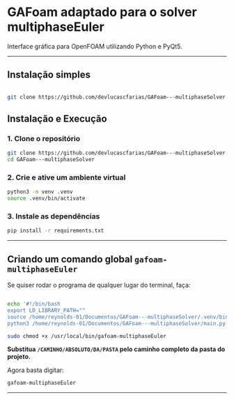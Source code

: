 # GAFoam adaptado para o solver multiphaseEuler

Interface gráfica para OpenFOAM utilizando Python e PyQt5.

---

## Instalação simples

```bash

git clone https://github.com/devlucascfarias/GAFoam---multiphaseSolver.git && cd GAFoam---multiphaseSolver && python3 -m venv .venv && source .venv/bin/activate && pip install -r requirements.txt && echo '#!/bin/bash\nexport LD_LIBRARY_PATH=""\nsource /CAMINHO/REAL/DO/PROJETO/.venv/bin/activate\npython3 /CAMINHO/REAL/DO/PROJETO/main.py "$@"' | sudo tee /usr/local/bin/gafoam-multiphaseEuler > /dev/null && sudo chmod +x /usr/local/bin/gafoam-multiphaseEuler

```


## Instalação e Execução

### 1. Clone o repositório

```bash
git clone https://github.com/devlucascfarias/GAFoam---multiphaseSolver.git
cd GAFoam---multiphaseSolver
```

### 2. Crie e ative um ambiente virtual

```bash
python3 -m venv .venv
source .venv/bin/activate
```

### 3. Instale as dependências

```bash
pip install -r requirements.txt
```

---

## Criando um comando global `gafoam-multiphaseEuler`

Se quiser rodar o programa de qualquer lugar do terminal, faça:

```bash

echo '#!/bin/bash
export LD_LIBRARY_PATH=""
source /home/reynolds-01/Documentos/GAFoam---multiphaseSolver/.venv/bin/activate
python3 /home/reynolds-01/Documentos/GAFoam---multiphaseSolver/main.py "$@"' | sudo tee /usr/local/bin/gafoam-multiphaseEuler > /dev/null

sudo chmod +x /usr/local/bin/gafoam-multiphaseEuler


```
**Substitua `/CAMINHO/ABSOLUTO/DA/PASTA` pelo caminho completo da pasta do projeto.**

Agora basta digitar:
```bash
gafoam-multiphaseEuler
```

---


